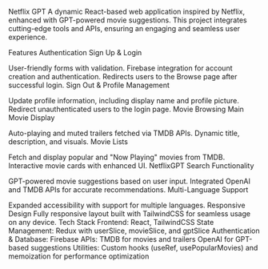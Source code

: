 Netflix GPT
A dynamic React-based web application inspired by Netflix, enhanced with GPT-powered movie suggestions. This project integrates cutting-edge tools and APIs, ensuring an engaging and seamless user experience.

Features
Authentication
Sign Up & Login

User-friendly forms with validation.
Firebase integration for account creation and authentication.
Redirects users to the Browse page after successful login.
Sign Out & Profile Management

Update profile information, including display name and profile picture.
Redirect unauthenticated users to the login page.
Movie Browsing
Main Movie Display

Auto-playing and muted trailers fetched via TMDB APIs.
Dynamic title, description, and visuals.
Movie Lists

Fetch and display popular and "Now Playing" movies from TMDB.
Interactive movie cards with enhanced UI.
NetflixGPT
Search Functionality

GPT-powered movie suggestions based on user input.
Integrated OpenAI and TMDB APIs for accurate recommendations.
Multi-Language Support

Expanded accessibility with support for multiple languages.
Responsive Design
Fully responsive layout built with TailwindCSS for seamless usage on any device.
Tech Stack
Frontend: React, TailwindCSS
State Management: Redux with userSlice, movieSlice, and gptSlice
Authentication & Database: Firebase
APIs:
TMDB for movies and trailers
OpenAI for GPT-based suggestions
Utilities: Custom hooks (useRef, usePopularMovies) and memoization for performance optimization
